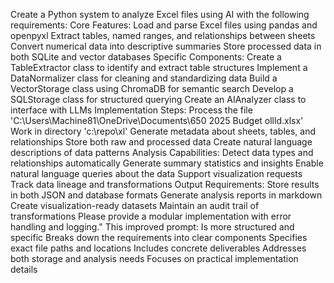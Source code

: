 Create a Python system to analyze Excel files using AI with the following requirements:
Core Features:
Load and parse Excel files using pandas and openpyxl
Extract tables, named ranges, and relationships between sheets
Convert numerical data into descriptive summaries
Store processed data in both SQLite and vector databases
Specific Components:
Create a TableExtractor class to identify and extract table structures
Implement a DataNormalizer class for cleaning and standardizing data
Build a VectorStorage class using ChromaDB for semantic search
Develop a SQLStorage class for structured querying
Create an AIAnalyzer class to interface with LLMs
Implementation Steps:
Process the file 'C:\\Users\\Machine81\\OneDrive\\Documents\\650 2025 Budget ollld.xlsx'
Work in directory 'c:\\repo\\xl'
Generate metadata about sheets, tables, and relationships
Store both raw and processed data
Create natural language descriptions of data patterns
Analysis Capabilities:
Detect data types and relationships automatically
Generate summary statistics and insights
Enable natural language queries about the data
Support visualization requests
Track data lineage and transformations
Output Requirements:
Store results in both JSON and database formats
Generate analysis reports in markdown
Create visualization-ready datasets
Maintain an audit trail of transformations
Please provide a modular implementation with error handling and logging."
This improved prompt:
Is more structured and specific
Breaks down the requirements into clear components
Specifies exact file paths and locations
Includes concrete deliverables
Addresses both storage and analysis needs
Focuses on practical implementation details